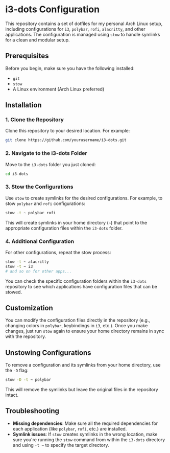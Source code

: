 # i3-dots Configuration

This repository contains a set of dotfiles for my personal Arch Linux setup, including configurations for `i3`, `polybar`, `rofi`, `alacritty`, and other applications. The configuration is managed using `stow` to handle symlinks for a clean and modular setup.

## Prerequisites

Before you begin, make sure you have the following installed:

- `git`
- `stow`
- A Linux environment (Arch Linux preferred)

## Installation

### 1. Clone the Repository
Clone this repository to your desired location. For example:

```bash
git clone https://github.com/yourusername/i3-dots.git
```

### 2. Navigate to the i3-dots Folder
Move to the `i3-dots` folder you just cloned:

```bash
cd i3-dots
```

### 3. Stow the Configurations
Use `stow` to create symlinks for the desired configurations. For example, to stow `polybar` and `rofi` configurations:

```bash
stow -t ~ polybar rofi
```

This will create symlinks in your home directory (`~`) that point to the appropriate configuration files within the `i3-dots` folder.

### 4. Additional Configuration
For other configurations, repeat the stow process:

```bash
stow -t ~ alacritty
stow -t ~ i3
# and so on for other apps...
```

You can check the specific configuration folders within the `i3-dots` repository to see which applications have configuration files that can be stowed.

## Customization

You can modify the configuration files directly in the repository (e.g., changing colors in `polybar`, keybindings in `i3`, etc.). Once you make changes, just run `stow` again to ensure your home directory remains in sync with the repository.

## Unstowing Configurations

To remove a configuration and its symlinks from your home directory, use the `-D` flag:

```bash
stow -D -t ~ polybar
```

This will remove the symlinks but leave the original files in the repository intact.

## Troubleshooting

- **Missing dependencies**: Make sure all the required dependencies for each application (like `polybar`, `rofi`, etc.) are installed.
- **Symlink issues**: If `stow` creates symlinks in the wrong location, make sure you're running the `stow` command from within the `i3-dots` directory and using `-t ~` to specify the target directory.
  
